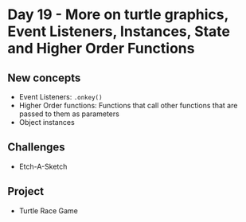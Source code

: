 # Day 19 - More on turtle graphics, Event Listeners, Instances, State and Higher Order Functions

## New concepts

- Event Listeners: `.onkey()`
- Higher Order functions: Functions that call other functions that are passed to them as parameters
- Object instances

## Challenges

- Etch-A-Sketch

## Project

- Turtle Race Game